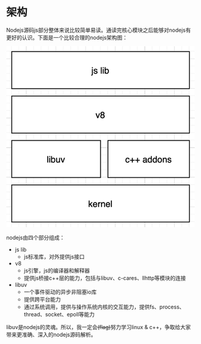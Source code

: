 # 架构

Nodejs源码js部分整体来说比较简单易读。通读完核心模块之后能够对nodejs有更好的认识。下面是一个比较合理的nodejs架构图：

![](image/image.png "")

nodejs由四个部分组成：

- js lib
	- js标准库，对外提供js接口
- v8
	- js引擎，js的编译器和解释器
	- 提供js桥接c++层的能力，包括与libuv、c-cares、llhttp等模块的连接
- libuv
	- 一个事件驱动的异步非阻塞io库
	- 提供跨平台能力
	- 通过系统调用，提供与操作系统内核的交互能力，提供fs、process、thread、socket、epoll等能力

libuv是nodejs的灵魂。所以，我一定会~~(flag)~~努力学习linux & c++，争取给大家带来更准确、深入的nodejs源码解析。



